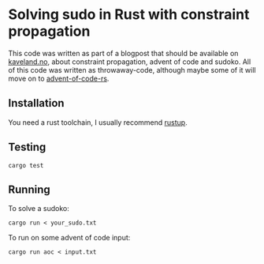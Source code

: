 Solving sudo in Rust with constraint propagation
==

This code was written as part of a blogpost that should be available on
[kaveland.no](https://kaveland.no/posts/2025-01-04-mutual-recursion-for-fun-and-profit/),
about constraint propagation, advent of code and sudoko. All of this code was written as 
throwaway-code, although maybe some of it will move on to [advent-of-code-rs](https://github.com/kaaveland/advent-of-code-rs).

Installation
--

You need a rust toolchain, I usually recommend [rustup](https://www.rust-lang.org/tools/install).

Testing
--

`cargo test`

Running
--

To solve a sudoko:

`cargo run < your_sudo.txt`

To run on some advent of code input:

`cargo run aoc < input.txt`